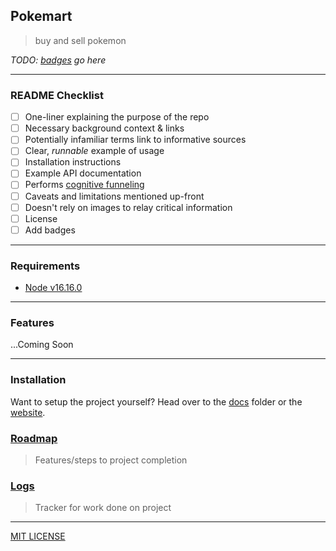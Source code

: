 ## Pokemart

> buy and sell pokemon

_TODO: [badges](https://shields.io/) go here_

---

### README Checklist

-   [ ] One-liner explaining the purpose of the repo
-   [ ] Necessary background context & links
-   [ ] Potentially infamiliar terms link to informative sources
-   [ ] Clear, _runnable_ example of usage
-   [ ] Installation instructions
-   [ ] Example API documentation
-   [ ] Performs [cognitive funneling](https://github.com/noffle/art-of-readme#cognitive-funneling)
-   [ ] Caveats and limitations mentioned up-front
-   [ ] Doesn't rely on images to relay critical information
-   [ ] License
-   [ ] Add badges

---

### Requirements

-   [Node v16.16.0](https://nodejs.org/en/download/)

---

### Features

...Coming Soon

---

### Installation

Want to setup the project yourself?
Head over to the [docs](docs/README.md) folder
or the [website]().

### [Roadmap](./docs/developer/roadmap/_index.md)

> Features/steps to project completion

### [Logs](./docs/developer/logs/_index.md)

> Tracker for work done on project

---

[MIT LICENSE](LICENSE)
